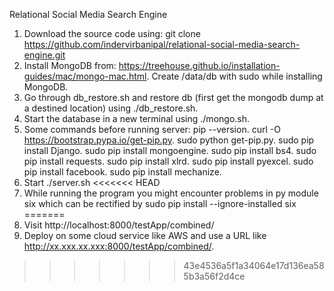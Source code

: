 Relational Social Media Search Engine

1) Download the source code using:
   git clone https://github.com/indervirbanipal/relational-social-media-search-engine.git
2) Install MongoDB from:
   https://treehouse.github.io/installation-guides/mac/mongo-mac.html.
   Create /data/db with sudo while installing MongoDB. 
3) Go through db_restore.sh and restore db (first get the mongodb dump at a destined location) using ./db_restore.sh. 
4) Start the database in a new terminal using ./mongo.sh.
5) Some commands before running server:
   pip --version.
   curl -O https://bootstrap.pypa.io/get-pip.py.
   sudo python get-pip.py.
   sudo pip install Django.
   sudo pip install mongoengine.
   sudo pip install bs4.
   sudo pip install requests.
   sudo pip install xlrd.
   sudo pip install pyexcel.
   sudo pip install facebook.
   sudo pip install mechanize.
6) Start ./server.sh
<<<<<<< HEAD
7) While running the program you might encounter problems in py module six which can be rectified by
   sudo pip install --ignore-installed six
=======
7) Visit http://localhost:8000/testApp/combined/
8) Deploy on some cloud service like AWS and use a URL like http://xx.xxx.xx.xxx:8000/testApp/combined/.
>>>>>>> 43e4536a5f1a34064e17d136ea585b3a56f2d4ce
   


